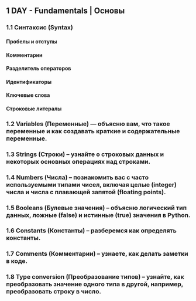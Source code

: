 ## 1 DAY - Fundamentals | Основы

### 1.1 Синтаксис (Syntax) 
  
  #### Пробелы и отступы
  
  #### Комментарии
  
  #### Разделитель операторов
  
  #### Идентификаторы
  
  #### Ключевые слова
  
  #### Строковые литералы
  
### 1.2 Variables (Переменные) — объясню вам, что такое переменные и как создавать краткие и содержательные переменные.

### 1.3 Strings (Строки) – узнайте о строковых данных и некоторых основных операциях над строками.

### 1.4 Numbers (Числа) – познакомить вас с часто используемыми типами чисел, включая целые (integer) числа и числа с плавающей запятой (floating points).

### 1.5 Booleans (Булевые значения) – объясню логический тип данных, ложные (false) и истинные (true) значения в Python.

### 1.6 Constants (Константы) – разберемся как определять константы.

### 1.7 Comments (Комментарии) – узнаете, как делать заметки в коде.

### 1.8 Type conversion (Преобразование типов) – узнайте, как преобразовать значение одного типа в другой, например, преобразовать строку в число.

